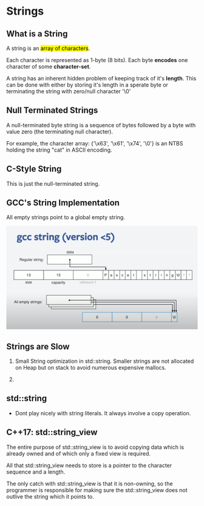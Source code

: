 # Strings

## What is a String

A string is an <mark>array of characters</mark>.

Each character is represented as 1-byte (8 bits). 
Each byte **encodes** one character of some **character-set**. 

A string has an inherent hidden problem of keeping track of it's **length**. This can be done with either by storing it's length in a sperate byte or terminating the string with zero/null character '\0'

## Null Terminated Strings

A null-terminated byte string is a sequence of bytes followed by a byte with value zero (the terminating null character). 

For example, the character array: 
{'\x63', '\x61', '\x74', '\0'} is an NTBS holding the string "cat" in ASCII encoding.

## C-Style String

This is just the null-terminated string.


## GCC's String Implementation

All empty strings point to a global empty string.


![alt text](image-2.png)


## Strings are Slow

1. Small String optimization in std::string.
    Smaller strings are not allocated on Heap but on stack to avoid numerous expensive mallocs.

2. 

## std::string
- Dont play nicely with string literals. It always involve a copy operation.

## C++17: std::string_view

The entire purpose of std::string_view is to avoid copying data which is already owned and of which only a fixed view is required. 

All that std::string_view needs to store is a pointer to the character sequence and a length.

The only catch with std::string_view is that it is non-owning, so the programmer is responsible for making sure the std::string_view does not outlive the string which it points to. 